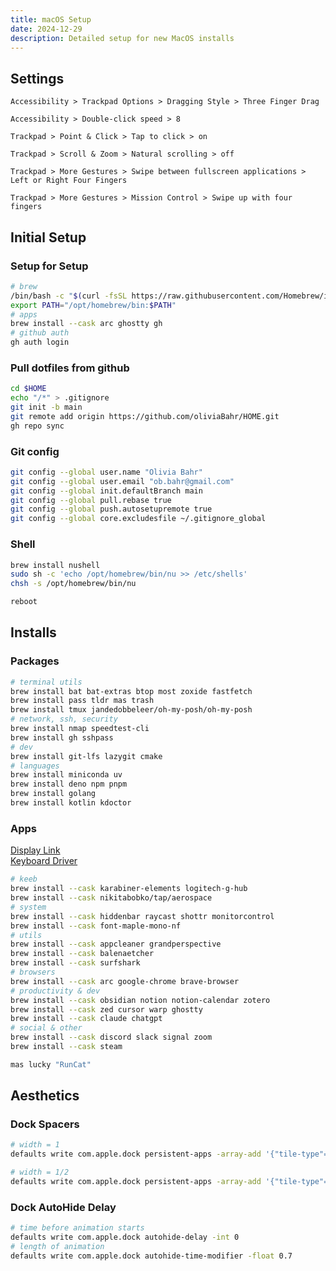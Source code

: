```yaml
---
title: macOS Setup
date: 2024-12-29
description: Detailed setup for new MacOS installs
---
```



## Settings

`Accessibility > Trackpad Options > Dragging Style > Three Finger Drag`

`Accessibility > Double-click speed > 8`

`Trackpad > Point & Click > Tap to click > on`

`Trackpad > Scroll & Zoom > Natural scrolling > off`

`Trackpad > More Gestures > Swipe between fullscreen applications > Left or Right Four Fingers`

`Trackpad > More Gestures > Mission Control > Swipe up with four fingers`



## Initial Setup

### Setup for Setup

```bash
# brew
/bin/bash -c "$(curl -fsSL https://raw.githubusercontent.com/Homebrew/install/HEAD/install.sh)"
export PATH="/opt/homebrew/bin:$PATH"
# apps
brew install --cask arc ghostty gh
# github auth
gh auth login
```

### Pull dotfiles from github
```bash
cd $HOME
echo "/*" > .gitignore
git init -b main
git remote add origin https://github.com/oliviaBahr/HOME.git
gh repo sync
```

### Git config
```bash
git config --global user.name "Olivia Bahr"
git config --global user.email "ob.bahr@gmail.com"
git config --global init.defaultBranch main
git config --global pull.rebase true
git config --global push.autosetupremote true
git config --global core.excludesfile ~/.gitignore_global
```

### Shell
```bash
brew install nushell
sudo sh -c 'echo /opt/homebrew/bin/nu >> /etc/shells'
chsh -s /opt/homebrew/bin/nu
```
```bash
reboot
```


## Installs

### Packages
```bash
# terminal utils
brew install bat bat-extras btop most zoxide fastfetch
brew install pass tldr mas trash
brew install tmux jandedobbeleer/oh-my-posh/oh-my-posh
# network, ssh, security
brew install nmap speedtest-cli
brew install gh sshpass
# dev
brew install git-lfs lazygit cmake
# languages
brew install miniconda uv
brew install deno npm pnpm
brew install golang
brew install kotlin kdoctor
```

### Apps

[Display Link](https://www.synaptics.com/products/displaylink-graphics/downloads/macos)\
[Keyboard Driver](https://skyloong.vip/pages/skyloong-software)

```bash
# keeb
brew install --cask karabiner-elements logitech-g-hub
brew install --cask nikitabobko/tap/aerospace
# system
brew install --cask hiddenbar raycast shottr monitorcontrol
brew install --cask font-maple-mono-nf
# utils
brew install --cask appcleaner grandperspective
brew install --cask balenaetcher
brew install --cask surfshark
# browsers
brew install --cask arc google-chrome brave-browser
# productivity & dev
brew install --cask obsidian notion notion-calendar zotero
brew install --cask zed cursor warp ghostty
brew install --cask claude chatgpt
# social & other
brew install --cask discord slack signal zoom
brew install --cask steam
```

```bash
mas lucky "RunCat"
```


## Aesthetics

### Dock Spacers

```bash
# width = 1
defaults write com.apple.dock persistent-apps -array-add '{"tile-type"="spacer-tile";}';
```

```bash
# width = 1/2
defaults write com.apple.dock persistent-apps -array-add '{"tile-type"="small-spacer-tile";}';
```

### Dock AutoHide Delay

```bash
# time before animation starts
defaults write com.apple.dock autohide-delay -int 0
# length of animation
defaults write com.apple.dock autohide-time-modifier -float 0.7
```
